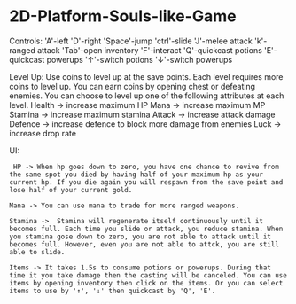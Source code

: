 # 2D-Platform-Souls-like-Game
Controls: 
'A'-left 'D'-right 
'Space'-jump 'ctrl'-slide 'J'-melee attack 'k'-ranged attack
'Tab'-open inventory 'F'-interact
'Q'-quickcast potions
'E'-quickcast powerups
'↑'-switch potions
'↓'-switch powerups
          
Level Up: Use coins to level up at the save points. Each level requires more coins to level up. You can earn coins by opening chest or defeating enemies. You can choose to level up one of the following attributes at each level.
Health -> increase maximum HP
Mana -> increase maximum MP
Stamina -> increase maximum stamina
Attack -> increase attack damage
Defence -> increase defence to block more damage from enemies
Luck -> increase drop rate

UI: 

     HP -> When hp goes down to zero, you have one chance to revive from the same spot you died by having half of your maximum hp as your current hp. If you die again you will respawn from the save point and lose half of your current gold.

    Mana -> You can use mana to trade for more ranged weapons.
    
    Stamina ->  Stamina will regenerate itself continuously until it becomes full. Each time you slide or attack, you reduce stamina. When you stamina gose down to zero, you are not able to attack until it becomes full. However, even you are not able to attck, you are still able to slide. 
    
    Items -> It takes 1.5s to consume potions or powerups. During that time it you take damage then the casting will be canceled. You can use items by opening inventory then click on the items. Or you can select items to use by '↑', '↓' then quickcast by 'Q', 'E'.
